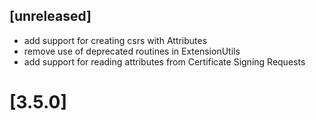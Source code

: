 ## [unreleased]

* add support for creating csrs with Attributes
* remove use of deprecated routines in ExtensionUtils 
* add support for reading attributes from Certificate Signing Requests

# [3.5.0]
